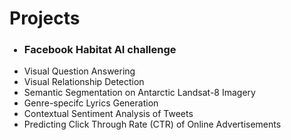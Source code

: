 <h1>Projects</h1>
<ul>
  <h3><li>Facebook Habitat AI challenge</li></h3>
  <li>Visual Question Answering</li> 
  <li>Visual Relationship Detection</li> 
  <li>Semantic Segmentation on Antarctic Landsat-8 Imagery</li>
  <li>Genre-specifc Lyrics Generation</li>
  <li>Contextual Sentiment Analysis of Tweets</li>
  <li>Predicting Click Through Rate (CTR) of Online Advertisements</li>
 </ul>
